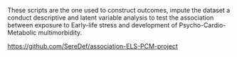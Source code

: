 These scripts are the one used to construct outcomes, impute the dataset a conduct descriptive and latent variable analysis to test the association between exposure to Early-life stress and development of Psycho-Cardio-Metabolic multimorbidity.

https://github.com/SereDef/association-ELS-PCM-project
